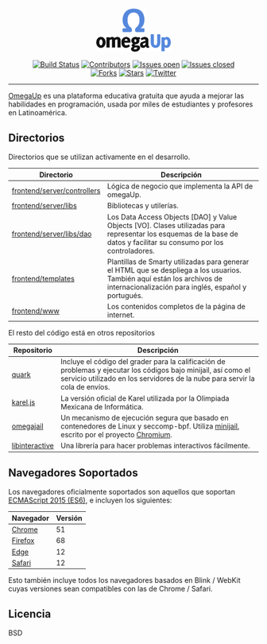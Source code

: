 <p align="center"><a href="https://omegaup.com" target="_blank">
<img src="logo/favicon.png" width="50"><br>
<img width="150" src="logo/omegaUp.png" alt="OmegaUp logo">
</a></p>

<p align="center">
  <a href="https://travis-ci.com/omegaup/omegaup" target="_blank"><img src="https://travis-ci.com/omegaup/omegaup.svg" alt="Build Status"></a>
  <a href="https://github.com/omegaup/omegaup/graphs/contributors"><img src="https://img.shields.io/github/contributors/omegaup/omegaup" alt="Contributors"></a>
  <a href="https://github.com/omegaup/omegaup/issues?q=is%3Aissue+is%3Aopen"><img src="https://img.shields.io/github/issues/omegaup/omegaup" alt="Issues open"></a>
  <a href="https://github.com/omegaup/omegaup/issues?q=is%3Aissue+is%3Aclosed"><img src="https://img.shields.io/github/issues-closed/omegaup/omegaup" alt="Issues closed"></a>
  <br/>
  <a href="https://github.com/omegaup/omegaup/network/members"><img src="https://img.shields.io/github/forks/omegaup/omegaup?style=social" alt="Forks"></a>
  <a href="https://github.com/omegaup/omegaup/stargazers"><img src="https://img.shields.io/github/stars/omegaup/omegaup?style=social" alt="Stars"></a>
  <a href="https://twitter.com/omegaup" target="_blank"><img src="https://img.shields.io/twitter/follow/omegaup.svg?style=social&label=Follow" alt="Twitter"></a>
</p>

---

[OmegaUp](https://omegaup.com) es una plataforma educativa gratuita que ayuda a mejorar las habilidades en programación, usada por miles de estudiantes y profesores en Latinoamérica. 

## Directorios

Directorios que se utilizan activamente en el desarrollo.

| Directorio | Descripción |
|------------|-------------|
| [frontend/server/controllers](https://github.com/omegaup/omegaup/tree/master/frontend/server/controllers) | Lógica de negocio que implementa la API de omegaUp. |
| [frontend/server/libs](https://github.com/omegaup/omegaup/tree/master/frontend/server/libs) | Bibliotecas y utilerías. |
| [frontend/server/libs/dao](https://github.com/omegaup/omegaup/tree/master/frontend/server/libs/dao) | Los Data Access Objects [DAO] y Value Objects [VO]. Clases utilizadas para representar los esquemas de la base de datos y facilitar su consumo por los controladores. |
| [frontend/templates](https://github.com/omegaup/omegaup/tree/master/frontend/templates) | Plantillas de Smarty utilizadas para generar el HTML que se despliega a los usuarios. También aquí están los archivos de internacionalización para inglés, español y portugués. |
| [frontend/www](https://github.com/omegaup/omegaup/tree/master/frontend/www) |  Los contenidos completos de la página de internet. |

El resto del código está en otros repositorios

| Repositorio| Descripción |
|------------|-------------|
| [quark](https://github.com/lhchavez/quark) | Incluye el código del grader para la calificación de problemas y ejecutar los códigos bajo minijail, así como el servicio utilizado en los servidores de la nube para servir la cola de envíos. |
| [karel.js](https://github.com/omegaup/karel.js) | La versión oficial de Karel utilizada por la Olimpiada Mexicana de Informática. | 
| [omegajail](https://github.com/omegaup/omegajail) | Un mecanismo de ejecución segura que basado en contenedores de Linux y seccomp-bpf. Utiliza [minijail](https://android.googlesource.com/platform/external/minijail/+/master), escrito por el proyecto [Chromium](https://www.chromium.org). |
| [libinteractive](https://github.com/omegaup/libinteractive) | Una librería para hacer problemas interactivos fácilmente.

## Navegadores Soportados

Los navegadores oficialmente soportados son aquellos que soportan [ECMAScript 2015 (ES6)](https://caniuse.com/#feat=es6), e incluyen los siguientes:

| Navegador | Versión |
|-----------|---------|
| [Chrome](https://www.google.com/chrome/) | 51 |
|[Firefox](http://mozilla.org/firefox/releases/) | 68 |
| [Edge](https://www.microsoft.com/edge) | 12 |
| [Safari](https://www.apple.com/safari/) | 12 |

Esto también incluye todos los navegadores basados en Blink / WebKit cuyas versiones sean compatibles con las de Chrome / Safari.


## Licencia 

BSD
